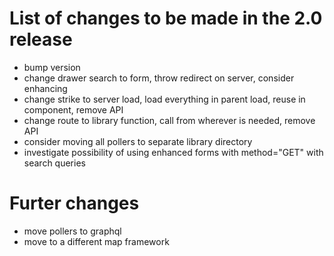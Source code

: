 # List of changes to be made in the 2.0 release
- bump version
- change drawer search to form, throw redirect on server, consider enhancing
- change strike to server load, load everything in parent load, reuse in component, remove API
- change route to library function, call from wherever is needed, remove API
- consider moving all pollers to separate library directory
- investigate possibility of using enhanced forms with method="GET" with search queries

# Furter changes
- move pollers to graphql
- move to a different map framework